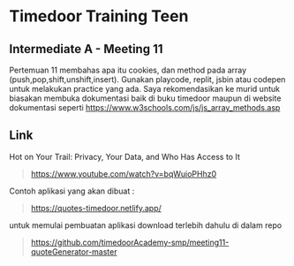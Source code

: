 # Timedoor Training Teen
## Intermediate A - Meeting 11

Pertemuan 11 membahas apa itu cookies, dan method pada array (push,pop,shift,unshift,insert). Gunakan playcode, replit, jsbin atau codepen
untuk melakukan practice yang ada. Saya rekomendasikan ke murid untuk biasakan membuka dokumentasi baik di buku timedoor
maupun di website dokumentasi seperti https://www.w3schools.com/js/js_array_methods.asp

## Link
Hot on Your Trail: Privacy, Your Data, and Who Has Access to It
>https://www.youtube.com/watch?v=bqWuioPHhz0

Contoh aplikasi yang akan dibuat :
>https://quotes-timedoor.netlify.app/

untuk memulai pembuatan aplikasi download terlebih dahulu di dalam repo
>https://github.com/timedoorAcademy-smp/meeting11-quoteGenerator-master




